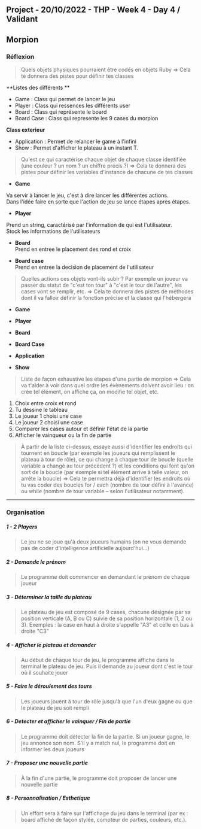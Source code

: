 ## Project - 20/10/2022 - THP - Week 4 - Day 4 / Validant

## Morpion
### Réflexion
> Quels objets physiques pourraient être codés en objets Ruby => Cela te donnera des pistes pour définir tes classes

**Listes des différents **
* Game :  Class qui permet de lancer le jeu
* Player : Class qui ressences les différents user
* Board : Class qui représente le board 
* Board Case : Class qui represente les 9 cases du morpion

**Class exterieur**
* Application : Permet de relancer le game à l'infini
* Show : Permet d'afficher le plateau à un instant T. 

> Qu'est ce qui caractérise chaque objet de chaque classe identifiée (une couleur ? un nom ? un chiffre précis ?) => Cela te donnera des pistes pour définir les variables d'instance de chacune de tes classes  

* **Game**  


Va servir à lancer le jeu, c'est à dire lancer les différentes actions.  
Dans l'idée faire en sorte que l'action de jeu se lance étapes après étapes.  

* **Player**  

Prend un string, caractérisé par l'information de qui est l'utilisateur.    
Stock les informations de l'utilisateurs

* **Board**  
Prend en entree le placement des rond et croix 

* **Board case**  
Prend en entree la decision de placement de l'utilisateur 


> Quelles actions ces objets vont-ils subir ? Par exemple un joueur va passer du statut de "c'est ton tour" à "c'est le tour de l'autre", les cases vont se remplir, etc. => Cela te donnera des pistes de méthodes dont il va falloir définir la fonction précise et la classe qui l'hébergera

* **Game**  

* **Player**   
* **Board**  
* **Board Case**   
* **Application**   
* **Show**   

> Liste de façon exhaustive les étapes d'une partie de morpion => Cela va t'aider à voir dans quel ordre les évènements doivent avoir lieu : on crée tel élément, on affiche ça, on modifie tel objet, etc.

1. Choix entre croix et rond  
2. Tu dessine le tableau
3. Le joueur 1 choisi une case  
4. Le joueur 2 choisi une case
5. Comparer les cases autour et définir l'état de la partie
6. Afficher le vainqueur ou la fin de partie

> À partir de la liste ci-dessus, essaye aussi d'identifier les endroits qui tournent en boucle (par exemple les joueurs qui remplissent le plateau à tour de rôle), ce qui change à chaque tour de boucle (quelle variable a changé au tour précédent ?) et les conditions qui font qu'on sort de la boucle (par exemple si tel élément arrive à telle valeur, on arrête la boucle) => Cela te permettra déjà d'identifier les endroits où tu vas coder des boucles for / each (nombre de tour défini à l'avance) ou while (nombre de tour variable – selon l'utilisateur notamment).


***
### Organisation

##### 1 - 2 Players
> Le jeu ne se joue qu'à deux joueurs humains (on ne vous demande pas de coder d'intelligence artificielle aujourd'hui…)

##### 2 - Demande le prénom
> Le programme doit commencer en demandant le prénom de chaque joueur

##### 3 - Déterminer la taille du plateau
> Le plateau de jeu est composé de 9 cases, chacune désignée par sa position verticale (A, B ou C) suivie de sa position horizontale (1, 2 ou 3). Exemples : la case en haut à droite s'appelle "A3" et celle en bas à droite "C3"

##### 4 - Afficher le plateau et demander
> Au début de chaque tour de jeu, le programme affiche dans le terminal le plateau de jeu. Puis il demande au joueur dont c'est le tour où il souhaite jouer 

##### 5 - Faire le déroulement des tours
> Les joueurs jouent à tour de rôle jusqu'à que l'un d'eux gagne ou que le plateau de jeu soit rempli

##### 6 - Detecter et afficher le vainquer / Fin de partie
> Le programme doit détecter la fin de la partie. Si un joueur gagne, le jeu annonce son nom. S'il y a match nul, le programme doit en informer les deux joueurs

##### 7 - Proposer une nouvelle partie
> À la fin d'une partie, le programme doit proposer de lancer une nouvelle partie

##### 8 - Personnalisation / Esthetique
> Un effort sera à faire sur l'affichage du jeu dans le terminal (par ex : board affiché de façon stylée, compteur de parties, couleurs, etc.).




